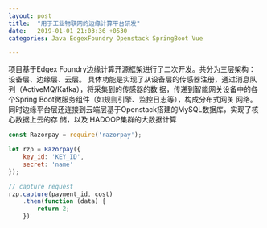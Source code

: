 ```yaml
---
layout: post
title:  "用于工业物联网的边缘计算平台研发"
date:   2019-01-01 21:03:36 +0530
categories: Java EdgexFoundry Openstack SpringBoot Vue

---
```

项目基于Edgex Foundry边缘计算开源框架进行了二次开发。共分为三层架构：设备层、边缘层、云层。 具体功能是实现了从设备层的传感器注册，通过消息队列（ActiveMQ/Kafka），将采集到的传感器的数 据，传递到智能网关设备中的各个Spring Boot微服务组件（如规则引擎、监控日志等），构成分布式网关 网络。同时边缘平台层还连接到云端层基于Openstack搭建的MySQL数据库，实现了核心数据上云的存 储，以及 HADOOP集群的大数据计算

```javascript
const Razorpay = require('razorpay');

let rzp = Razorpay({
	key_id: 'KEY_ID',
	secret: 'name'
});

// capture request
rzp.capture(payment_id, cost)
	.then(function (data) {
		return 2;
	})
```
